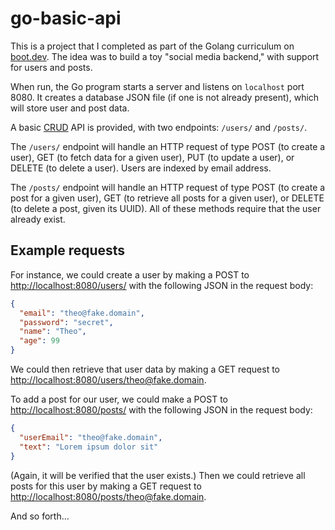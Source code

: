# go-basic-api

This is a project that I completed as part of the Golang curriculum on
[boot.dev](https://boot.dev/). The idea was to build a toy "social media
backend," with support for users and posts.

When run, the Go program starts a server and listens on `localhost` port 8080.
It creates a database JSON file (if one is not already present), which will
store user and post data.

A basic [CRUD](https://en.wikipedia.org/wiki/Create,_read,_update_and_delete)
API is provided, with two endpoints: `/users/` and `/posts/`.

The `/users/` endpoint will handle an HTTP request of type POST (to create a
user), GET (to fetch data for a given user), PUT (to update a user), or DELETE
(to delete a user). Users are indexed by email address.

The `/posts/` endpoint will handle an HTTP request of type POST (to create a
post for a given user), GET (to retrieve all posts for a given user), or DELETE
(to delete a post, given its UUID). All of these methods require that the user
already exist.

## Example requests

For instance, we could create a user by making a POST to
<http://localhost:8080/users/> with the following JSON in the request body:

```json
{
  "email": "theo@fake.domain",
  "password": "secret",
  "name": "Theo",
  "age": 99
}
```

We could then retrieve that user data by making a GET request to
<http://localhost:8080/users/theo@fake.domain>.

To add a post for our user, we could make a POST to
<http://localhost:8080/posts/> with the following JSON in the request body:

```json
{
  "userEmail": "theo@fake.domain",
  "text": "Lorem ipsum dolor sit"
}
```

(Again, it will be verified that the user exists.) Then we could retrieve all
posts for this user by making a GET request to
<http://localhost:8080/posts/theo@fake.domain>.

And so forth...
